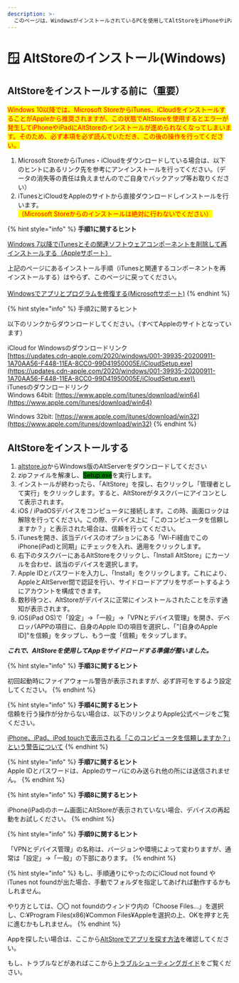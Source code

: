 ```yaml
---
description: >-
  このページは、WindowsがインストールされているPCを使用してAltStoreをiPhoneやiPadにインストールする手順を確認し、すぐにアプリのサイドロードを行うのに役立ちます
---
```


# 🪟 AltStoreのインストール(Windows)

## AltStoreをインストールする前に（重要）

<mark style="color:red;">Windows 10以降では、Microsoft StoreからiTunes、iCloudをインストールすることがAppleから推奨されますが、この状態でAltStoreを使用するとエラーが発生してiPhoneやiPadにAltStoreのインストールが進められなくなってしまいます。そのため、必ず本項を必ず読んでいただき、この後の操作を行ってください。</mark>

1. Microsoft StoreからiTunes・iCloudをダウンロードしている場合は、以下のヒントにあるリンク先を参考にアンインストールを行ってください。（データの消失等の責任は負えませんのでご自身でバックアップ等お取りください）
2. iTunesとiCloudをAppleのサイトから直接ダウンロードしインストールを行います。<mark style="color:red;">（Microsoft Storeからのインストールは絶対に行わないでください）</mark>

{% hint style="info" %}
**手順1に関するヒント**

[Windows 7以降でiTunesとその関連ソフトウェアコンポーネントを削除して再インストールする（Appleサポート）](https://support.apple.com/ja-jp/HT204275)

上記のページにあるインストール手順（iTunesと関連するコンポーネントを再インストールする）はやらず、このページに戻ってください。\
\
[Windowsでアプリとプログラムを修復する(Microsoftサポート)](https://00m.in/Yd41a)
{% endhint %}

{% hint style="info" %}
手順2に関するヒント

以下のリンクからダウンロードしてください。（すべてAppleのサイトとなっています）

iCloud for Windowsのダウンロードリンク\
[https://updates.cdn-apple.com/2020/windows/001-39935-20200911-1A70AA56-F448-11EA-8CC0-99D41950005E/iCloudSetup.exe](https://updates.cdn-apple.com/2020/windows/001-39935-20200911-1A70AA56-F448-11EA-8CC0-99D41950005E/iCloudSetup.exe)\
\
iTunesのダウンロードリンク\
Windows 64bit: [https://www.apple.com/itunes/download/win64](https://www.apple.com/itunes/download/win64)

Windows 32bit: [https://www.apple.com/itunes/download/win32](https://www.apple.com/itunes/download/win32)
{% endhint %}

## AltStoreをインストールする

1. [altstore.io](https://altstore.io)からWindows版のAltServerをダウンロードしてください
2. zipファイルを解凍し、<mark style="background-color:green;">Setup.exe</mark>を実行します。
3. インストールが終わったら、「AltStore」を探し、右クリックし「管理者として実行」をクリックします。すると、AltStoreがタスクバーにアイコンとして表示されます。
4. iOS / iPadOSデバイスをコンピュータに接続します。この時、画面ロックは解除を行ってください。この際、デバイス上に「このコンピュータを信頼しますか？」と表示された場合は、信頼を行ってください。
5. iTunesを開き、該当デバイスのオプションにある「Wi-Fi経由でこのiPhone(iPad)と同期」にチェックを入れ、適用をクリックします。
6. 右下のタスクバーにあるAltStoreをクリックし、「Install AltStore」にカーソルを合わせ、該当のデバイスを選択します。
7. Apple IDとパスワードを入力し、「Install」をクリックします。これにより、AppleとAltServer間で認証を行い、サイドロードアプリをサポートするようにアカウントを構成できます。
8. 数秒待つと、AltStoreがデバイスに正常にインストールされたことを示す通知が表示されます。
9. iOS(iPad OS)で「設定」→「一般」→「VPNとデバイス管理」を開き、デベロッパAPPの項目に、自身のApple IDの項目を選択し、「"\[自身のApple ID]"を信頼」をタップし、もう一度「信頼」をタップします。

_**これで、AltStoreを使用してAppをサイドロードする準備が整いました。**_

{% hint style="info" %}
**手順3に関するヒント**

初回起動時にファイアウォール警告が表示されますが、必ず許可をするよう設定してください。
{% endhint %}

{% hint style="info" %}
**手順4に関するヒント**\
信頼を行う操作が分からない場合は、以下のリンクよりApple公式ページをご覧ください。

[iPhone、iPad、iPod touchで表示される「このコンピュータを信頼しますか？」という警告について](https://support.apple.com/ja-jp/HT202778)
{% endhint %}

{% hint style="info" %}
**手順7に関するヒント**\
Apple IDとパスワードは、Appleのサーバにのみ送られ他の所には送信されません。
{% endhint %}

{% hint style="info" %}
**手順8に関するヒント**

iPhone(iPad)のホーム画面にAltStoreが表示されていない場合、デバイスの再起動をお試しください。
{% endhint %}

{% hint style="info" %}
**手順9に関するヒント**

「VPNとデバイス管理」の名称は、バージョンや環境によって変わりますが、通常は「設定」→「一般」の下部にあります。
{% endhint %}

{% hint style="info" %}
もし、手順通りにやったのにiCloud not found やiTunes not foundが出た場合、手動でフォルダを指定してあげれば動作するかもしれません。

やり方としては、〇〇 not foundのウィンドウ内の「Choose Files...」を選択し、C:¥Program Files(x86)¥Common Files¥Appleを選択の上、OKを押すと先に進むかもしれません。
{% endhint %}

Appを探したい場合は、ここから[AltStoreでアプリを探す方法](../how\_to\_use\_altstore/altstore.md#browse)を確認してください。

もし、トラブルなどがあればここから[トラブルシューティングガイド](toraburushtingu.md)をご覧ください。
